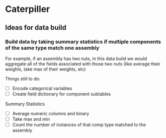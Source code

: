 # Caterpiller

## Ideas for data build

### Build data by taking summary statistics if multiple components of the same type match one assembly
For example, if an assembly has two nuts, in this data build we would aggregate all of the fields associated with those two nuts (like average their weights, take max of their weights, etc) 

Things still to do:
- [ ] Encode categorical variables
- [ ] Create field dictionary for component subtables

Summary Statistics
- [ ] Average numeric columns and binary
- [ ] Take max and min
- [ ] Count the number of instances of that comp type matched to the assembly
